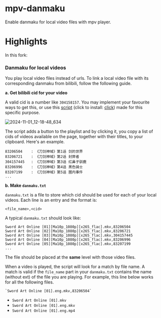 # mpv-danmaku

Enable danmaku for local video files with mpv player.

# Highlights

In this fork:

### Danmaku for local videos

You play local video files instead of urls. To link a local video file with its corresponding danmaku from bilibili, follow the following guide.

**a. Get bilibili cid for your video**

A valid cid is a number like `304158157`. You may implement your favourite ways to get this, or use this [script](https://github.com/Elypha/mpv-danmaku/blob/main/release.user.js) (click to install: [click](https://raw.githubusercontent.com/Elypha/mpv-danmaku/refs/heads/main/release.user.js)) made for this specific purpose.

![2024-11-01_12-18-48_634](https://github.com/user-attachments/assets/469d845e-a071-4d6d-ae51-c57034481481)

The script adds a button to the playlist and by clicking it, you copy a list of cids of videos available on the page, together with their titles, to your clipboard. Here's an example.

```
83206504    : 《刀剑神域》第1话 剑的世界
83206721    : 《刀剑神域》第2话 封弊者
304157445   : 《刀剑神域》第3话 红鼻子驯鹿
83206996    : 《刀剑神域》第4话 黑色骑士
83207199    : 《刀剑神域》第5话 圈内事件
...
```

**b. Make `danmaku.txt`**

`danmaku.txt` is a file to store which cid should be used for each of your local videos. Each line is an entry and the format is:

```
<file_name>,<cid>
```

A typical `danmaku.txt` should look like:

```
Sword Art Online [01][Ma10p_1080p][x265_flac].mkv,83206504
Sword Art Online [02][Ma10p_1080p][x265_flac].mkv,83206721
Sword Art Online [03][Ma10p_1080p][x265_flac].mkv,304157445
Sword Art Online [04][Ma10p_1080p][x265_flac].mkv,83206996
Sword Art Online [05][Ma10p_1080p][x265_flac].mkv,83207199
...
```

The file should be placed at the **same** level with those video files.

When a video is played, the script will look for a match by file name. A match is valid if the `file_name` part in your `danmaku.txt` contains the name (without ext) of the file you are playing. For example, this line below works for all the following files.

```
`Sword Art Online [01].eng.mkv,83206504`
```

- `Sword Art Online [01].mkv`
- `Sword Art Online [01].eng.mkv`
- `Sword Art Online [01].eng.mp4`
